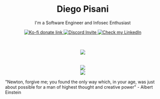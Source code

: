 <h1 align="center"> Diego Pisani </h1>

<p align='center'>
    I'm a Software Engineer and Infosec Enthusiast
</p>

<p align="center">
    <a href="https://ko-fi.com/diegopisani">
        <img src="https://img.shields.io/badge/Support%20Me-Ko--fi-orange.svg?style=flat&colorA=35383d" alt="Ko-fi donate link"/>
    </a>
    <a href="https://discord.gg/2nCevAU" >
        <img src="https://img.shields.io/discord/304088484228890644?color=blue&label=discord" alt="Discord Invite"/>
    </a>
    <a href="https://www.linkedin.com/in/diegopisani/" >
        <img src="https://img.shields.io/badge/My-LinkedIn-blue.svg?style=flat&colorA=35383d" alt="Check my LinkedIn"/>
    </a>
</p>

<br />
<br />

<div align='center'>
    <img src="https://github-readme-stats.vercel.app/api?username=luidiblu&show_icons=true&hide_border=true&theme=merko" />
</div>

<br />
<br />

<div align='center'>
    <img src="https://github-readme-stats.vercel.app/api/top-langs/?username=luidiblu&layout=compact&theme=merko" />
</div>

<div align='center'>
    <img src='https://wikimedia.org/api/rest_v1/media/math/render/svg/021a494922172bfe1c9fa4e80d25ac90228d72cf'>
</div>

"Newton, forgive me; you found the only way which, in your age, was just about possible for a man of highest thought and creative power" - Albert Einstein